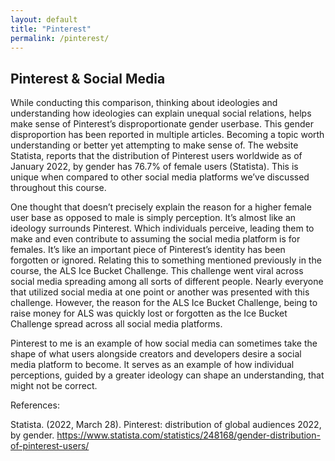 ```yaml
---
layout: default
title: "Pinterest"
permalink: /pinterest/
---
```


## Pinterest & Social Media

While conducting this comparison, thinking about ideologies and understanding how ideologies can explain unequal social relations, helps make sense of Pinterest’s disproportionate gender userbase. This gender disproportion has been reported in multiple articles. Becoming a topic worth understanding or better yet attempting to make sense of. The website Statista, reports that the distribution of Pinterest users worldwide as of January 2022, by gender has 76.7% of female users (Statista). This is unique when compared to other social media platforms we’ve discussed throughout this course.

One thought that doesn’t precisely explain the reason for a higher female user base as opposed to male is simply perception. It’s almost like an ideology surrounds Pinterest. Which individuals perceive, leading them to make and even contribute to assuming the social media platform is for females. It’s like an important piece of Pinterest’s identity has been forgotten or ignored. Relating this to something mentioned previously in the course, the ALS Ice Bucket Challenge. This challenge went viral across social media spreading among all sorts of different people. Nearly everyone that utilized social media at one point or another was presented with this challenge. However, the reason for the ALS Ice Bucket Challenge, being to raise money for ALS was quickly lost or forgotten as the Ice Bucket Challenge spread across all social media platforms.

Pinterest to me is an example of how social media can sometimes take the shape of what users alongside creators and developers desire a social media platform to become. It serves as an example of how individual perceptions, guided by a greater ideology can shape an understanding, that might not be correct.

References:

Statista. (2022, March 28). Pinterest: distribution of global audiences 2022, by gender.
https://www.statista.com/statistics/248168/gender-distribution-of-pinterest-users/
